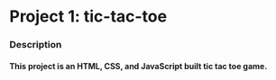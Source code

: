 # Project 1: tic-tac-toe
### Description
#### This project is an HTML, CSS, and JavaScript built tic tac toe game.
#### 
